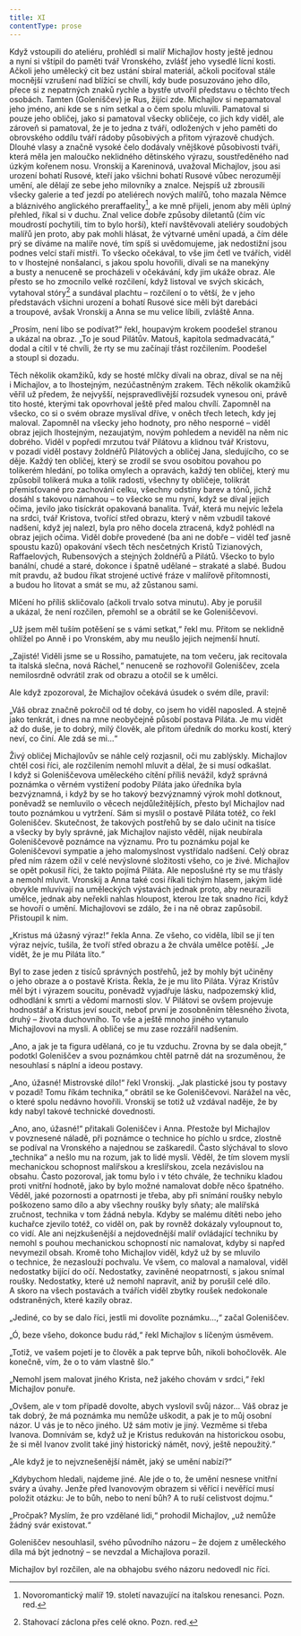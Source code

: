 ```yaml
---
title: XI
contentType: prose
---
```


Když vstoupili do ateliéru, prohlédl si malíř Michajlov hosty ještě jednou a nyní si vštípil do paměti tvář Vronského, zvlášť jeho vysedlé lícní kosti. Ačkoli jeho umělecký cit bez ustání sbíral materiál, ačkoli pociťoval stále mocnější vzrušení nad blížící se chvílí, kdy bude posuzováno jeho dílo, přece si z nepatrných znaků rychle a bystře utvořil představu o těchto třech osobách. Tamten (Goleniščev) je Rus, žijící zde. Michajlov si nepamatoval jeho jméno, ani kde se s ním setkal a o čem spolu mluvili. Pamatoval si pouze jeho obličej, jako si pamatoval všecky obličeje, co jich kdy viděl, ale zároveň si pamatoval, že je to jedna z tváří, odložených v jeho paměti do obrovského oddílu tváří rádoby působivých a přitom výrazově chudých. Dlouhé vlasy a značně vysoké čelo dodávaly vnějškové působivosti tváři, která měla jen maloučko neklidného dětinského výrazu, soustředěného nad úzkým kořenem nosu. Vronskij a Kareninová, uvažoval Michajlov, jsou asi urození bohatí Rusové, kteří jako všichni bohatí Rusové vůbec nerozumějí umění, ale dělají ze sebe jeho milovníky a znalce. Nejspíš už zbrousili všecky galerie a teď jezdí po ateliérech nových malířů, toho mazala Němce a bláznivého anglického preraffaelity[^2], a ke mně přijeli, jenom aby měli úplný přehled, říkal si v duchu. Znal velice dobře způsoby diletantů (čím víc moudrostí pochytili, tím to bylo horší), kteří navštěvovali ateliéry soudobých malířů jen proto, aby pak mohli hlásat, že výtvarné umění upadá, a čím déle prý se díváme na malíře nové, tím spíš si uvědomujeme, jak nedostižní jsou podnes velcí staří mistři. To všecko očekával, to vše jim četl ve tvářích, viděl to v lhostejné nonšalanci, s jakou spolu hovořili, dívali se na manekýny a busty a nenuceně se procházeli v očekávání, kdy jim ukáže obraz. Ale přesto se ho zmocnilo velké rozčilení, když listoval ve svých skicách, vytahoval stóry[^3] a sundával plachtu – rozčilení o to větší, že v jeho představách všichni urození a bohatí Rusové sice měli být darebáci a troupové, avšak Vronskij a Anna se mu velice líbili, zvláště Anna.

„Prosím, není libo se podívat?“ řekl, houpavým krokem poodešel stranou a ukázal na obraz. „To je soud Pilátův. Matouš, kapitola sedmadvacátá,“ dodal a cítil v té chvíli, že rty se mu začínají třást rozčilením. Poodešel a stoupl si dozadu.

Těch několik okamžiků, kdy se hosté mlčky dívali na obraz, díval se na něj i Michajlov, a to lhostejným, nezúčastněným zrakem. Těch několik okamžiků věřil už předem, že nejvyšší, nejspravedlivější rozsudek vynesou oni, právě tito hosté, kterými tak opovrhoval ještě před malou chvílí. Zapomněl na všecko, co si o svém obraze myslíval dříve, v oněch třech letech, kdy jej maloval. Zapomněl na všecky jeho hodnoty, pro něho nesporné – viděl obraz jejich lhostejným, nezaujatým, novým pohledem a neviděl na něm nic dobrého. Viděl v popředí mrzutou tvář Pilátovu a klidnou tvář Kristovu, v pozadí viděl postavy žoldnéřů Pilátových a obličej Jana, sledujícího, co se děje. Každý ten obličej, který se zrodil se svou osobitou povahou po tolikerém hledání, po tolika omylech a opravách, každý ten obličej, který mu způsobil tolikerá muka a tolik radosti, všechny ty obličeje, tolikrát přemisťované pro zachování celku, všechny odstíny barev a tónů, jichž dosáhl s takovou námahou – to všecko se mu nyní, když se díval jejich očima, jevilo jako tisíckrát opakovaná banalita. Tvář, která mu nejvíc ležela na srdci, tvář Kristova, tvořící střed obrazu, který v něm vzbudil takové nadšení, když jej nalezl, byla pro něho docela ztracená, když pohlédl na obraz jejich očima. Viděl dobře provedené (ba ani ne dobře – viděl teď jasně spoustu kazů) opakování všech těch nesčetných Kristů Tizianových, Raffaelových, Rubensových a stejných žoldnéřů a Pilátů. Všecko to bylo banální, chudé a staré, dokonce i špatně udělané – strakaté a slabé. Budou mít pravdu, až budou říkat strojené uctivé fráze v malířově přítomnosti, a budou ho litovat a smát se mu, až zůstanou sami.

Mlčení ho příliš skličovalo (ačkoli trvalo sotva minutu). Aby je porušil a ukázal, že není rozčilen, přemohl se a obrátil se ke Goleniščevovi.

„Už jsem měl tuším potěšení se s vámi setkat,“ řekl mu. Přitom se neklidně ohlížel po Anně i po Vronském, aby mu neušlo jejich nejmenší hnutí.

„Zajisté! Viděli jsme se u Rossiho, pamatujete, na tom večeru, jak recitovala ta italská slečna, nová Ráchel,“ nenuceně se rozhovořil Goleniščev, zcela nemilosrdně odvrátil zrak od obrazu a otočil se k umělci.

Ale když zpozoroval, že Michajlov očekává úsudek o svém díle, pravil:

„Váš obraz značně pokročil od té doby, co jsem ho viděl naposled. A stejně jako tenkrát, i dnes na mne neobyčejně působí postava Piláta. Je mu vidět až do duše, je to dobrý, milý člověk, ale přitom úředník do morku kostí, který neví, co činí. Ale zdá se mi…“

Živý obličej Michajlovův se náhle celý rozjasnil, oči mu zablýskly. Michajlov chtěl cosi říci, ale rozčilením nemohl mluvit a dělal, že si musí odkašlat. I když si Goleniščevova uměleckého cítění příliš nevážil, když správná poznámka o věrném vystižení podoby Piláta jako úředníka byla bezvýznamná, i když by se ho takový bezvýznamný výrok mohl dotknout, poněvadž se nemluvilo o věcech nejdůležitějších, přesto byl Michajlov nad touto poznámkou u vytržení. Sám si myslil o postavě Piláta totéž, co řekl Goleniščev. Skutečnost, že takových postřehů by se dalo učinit na tisíce a všecky by byly správné, jak Michajlov najisto věděl, nijak neubírala Goleniščevově poznámce na významu. Pro tu poznámku pojal ke Goleniščevovi sympatie a jeho malomyslnost vystřídalo nadšení. Celý obraz před ním rázem ožil v celé nevýslovné složitosti všeho, co je živé. Michajlov se opět pokusil říci, že takto pojímá Piláta. Ale neposlušné rty se mu třásly a nemohl mluvit. Vronskij a Anna také cosi říkali tichým hlasem, jakým lidé obvykle mluvívají na uměleckých výstavách jednak proto, aby neurazili umělce, jednak aby neřekli nahlas hloupost, kterou lze tak snadno říci, když se hovoří o umění. Michajlovovi se zdálo, že i na ně obraz zapůsobil. Přistoupil k nim.

„Kristus má úžasný výraz!“ řekla Anna. Ze všeho, co viděla, líbil se jí ten výraz nejvíc, tušila, že tvoří střed obrazu a že chvála umělce potěší. „Je vidět, že je mu Piláta líto.“

Byl to zase jeden z tisíců správných postřehů, jež by mohly být učiněny o jeho obraze a o postavě Krista. Řekla, že je mu líto Piláta. Výraz Kristův měl být i výrazem soucitu, poněvadž vyjadřuje lásku, nadpozemský klid, odhodlání k smrti a vědomí marnosti slov. V Pilátovi se ovšem projevuje hodnostář a Kristus jeví soucit, neboť první je zosobněním tělesného života, druhý – života duchovního. To vše a ještě mnoho jiného vytanulo Michajlovovi na mysli. A obličej se mu zase rozzářil nadšením.

„Ano, a jak je ta figura udělaná, co je tu vzduchu. Zrovna by se dala obejít,“ podotkl Goleniščev a svou poznámkou chtěl patrně dát na srozuměnou, že nesouhlasí s náplní a ideou postavy.

„Ano, úžasné! Mistrovské dílo!“ řekl Vronskij. „Jak plastické jsou ty postavy v pozadí! Tomu říkám technika,“ obrátil se ke Goleniščevovi. Narážel na věc, o které spolu nedávno hovořili. Vronskij se totiž už vzdával naděje, že by kdy nabyl takové technické dovednosti.

„Ano, ano, úžasné!“ přitakali Goleniščev i Anna. Přestože byl Michajlov v povznesené náladě, při poznámce o technice ho píchlo u srdce, zlostně se podíval na Vronského a najednou se zaškaredil. Často slýchával to slovo „technika“ a nešlo mu na rozum, jak to lidé myslí. Věděl, že tím slovem myslí mechanickou schopnost malířskou a kreslířskou, zcela nezávislou na obsahu. Často pozoroval, jak tomu bylo i v této chvále, že techniku kladou proti vnitřní hodnotě, jako by bylo možné namalovat dobře něco špatného. Věděl, jaké pozornosti a opatrnosti je třeba, aby při snímání roušky nebylo poškozeno samo dílo a aby všechny roušky byly sňaty; ale malířská zručnost, technika v tom žádná nebyla. Kdyby se malému dítěti nebo jeho kuchařce zjevilo totéž, co viděl on, pak by rovněž dokázaly vyloupnout to, co vidí. Ale ani nejzkušenější a nejdovednější malíř ovládající techniku by nemohl s pouhou mechanickou schopností nic namalovat, kdyby si napřed nevymezil obsah. Kromě toho Michajlov viděl, když už by se mluvilo o technice, že nezaslouží pochvalu. Ve všem, co maloval a namaloval, viděl nedostatky bijící do očí. Nedostatky, zaviněné neopatrností, s jakou snímal roušky. Nedostatky, které už nemohl napravit, aniž by porušil celé dílo. A skoro na všech postavách a tvářích viděl zbytky roušek nedokonale odstraněných, které kazily obraz.

„Jediné, co by se dalo říci, jestli mi dovolíte poznámku…,“ začal Goleniščev.

„Ó, beze všeho, dokonce budu rád,“ řekl Michajlov s líčeným úsměvem.

„Totiž, ve vašem pojetí je to člověk a pak teprve bůh, nikoli bohočlověk. Ale konečně, vím, že o to vám vlastně šlo.“

„Nemohl jsem malovat jiného Krista, než jakého chovám v srdci,“ řekl Michajlov ponuře.

„Ovšem, ale v tom případě dovolte, abych vyslovil svůj názor… Váš obraz je tak dobrý, že má poznámka mu nemůže uškodit, a pak je to můj osobní názor. U vás je to něco jiného. Už sám motiv je jiný. Vezměme si třeba Ivanova. Domnívám se, když už je Kristus redukován na historickou osobu, že si měl Ivanov zvolit také jiný historický námět, nový, ještě nepoužitý.“

„Ale když je to nejvznešenější námět, jaký se umění nabízí?“

„Kdybychom hledali, najdeme jiné. Ale jde o to, že umění nesnese vnitřní sváry a úvahy. Jenže před Ivanovovým obrazem si věřící i nevěřící musí položit otázku: Je to bůh, nebo to není bůh? A to ruší celistvost dojmu.“

„Pročpak? Myslím, že pro vzdělané lidi,“ prohodil Michajlov, „už nemůže žádný svár existovat.“

Goleniščev nesouhlasil, svého původního názoru – že dojem z uměleckého díla má být jednotný – se nevzdal a Michajlova porazil.

Michajlov byl rozčilen, ale na obhajobu svého názoru nedovedl nic říci.

  

[^2]: Novoromantický malíř 19. století navazující na italskou renesanci. Pozn. red.

[^3]: Stahovací záclona přes celé okno. Pozn. red.
